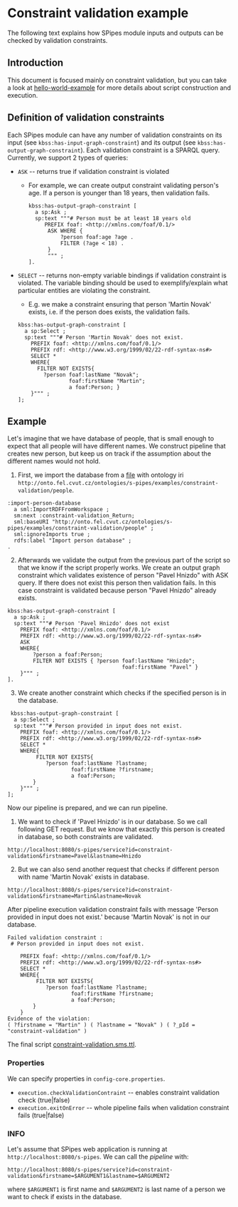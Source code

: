 # Constraint validation example

The following text explains how SPipes module inputs and outputs can be checked by validation constraints.

## Introduction
This document is focused mainly on constraint validation, but you can take a look at [hello-world-example](https://github.com/kbss-cvut/s-pipes/blob/main/doc/examples/hello-world/hello-world.md) for more details about script construction and execution.

## Definition of validation constraints
Each SPipes module can have any number of validation constraints on its input (see `kbss:has-input-graph-constraint`) and its output (see `kbss:has-output-graph-constraint`). Each validation constraint is a SPARQL query. Currently, we support 2 types of queries:
* `ASK` -- returns true if validation constraint is violated

  - For example, we can create output constraint validating person's age. If a person is younger than 18 years, then validation fails.
    ```
    kbss:has-output-graph-constraint [
      a sp:Ask ;
      sp:text """# Person must be at least 18 years old
         PREFIX foaf: <http://xmlns.com/foaf/0.1/>
          ASK WHERE {
              ?person foaf:age ?age .
              FILTER (?age < 18) .
          }
          """ ;
    ].
    ```
    
* `SELECT` -- returns non-empty variable bindings if validation constraint is violated. The variable binding should be used to exemplify/explain what particular entities are violating the constraint.

  - E.g. we make a constraint ensuring that person 'Martin Novak' exists, i.e. if the person does exists, the validation fails.
  ```
  kbss:has-output-graph-constraint [
    a sp:Select ;
    sp:text """# Person 'Martin Novak' does not exist.
      PREFIX foaf: <http://xmlns.com/foaf/0.1/>
      PREFIX rdf: <http://www.w3.org/1999/02/22-rdf-syntax-ns#>
      SELECT *
      WHERE{
        FILTER NOT EXISTS{
          ?person foaf:lastName "Novak";
                  foaf:firstName "Martin";
                  a foaf:Person; }
      }""" ;
  ];
  ```
## Example

Let's imagine that we have database of people, that is small enough to expect that all people will have different names. We construct pipeline that creates new person, but keep us on track if the assumption about the different names would not hold.

1) First, we import the database from a [file](./people.ttl) with ontology iri `http://onto.fel.cvut.cz/ontologies/s-pipes/examples/constraint-validation/people`.
```
:import-person-database
  a sml:ImportRDFFromWorkspace ;
  sm:next :constraint-validation_Return;
  sml:baseURI "http://onto.fel.cvut.cz/ontologies/s-pipes/examples/constraint-validation/people" ;
  sml:ignoreImports true ;
  rdfs:label "Import person database" ;
.
```

2) Afterwards we validate the output from the previous part of the script so that we know if the script properly works. We create an output graph constraint which validates
   existence of person "Pavel Hnizdo" with ASK query. If there does not exist this person then validation fails.
   In this case constraint is validated because person "Pavel Hnizdo" already exists.

```
kbss:has-output-graph-constraint [
  a sp:Ask ;
  sp:text """# Person 'Pavel Hnizdo' does not exist
    PREFIX foaf: <http://xmlns.com/foaf/0.1/>
    PREFIX rdf: <http://www.w3.org/1999/02/22-rdf-syntax-ns#>
    ASK
    WHERE{
        ?person a foaf:Person;
        FILTER NOT EXISTS { ?person foaf:lastName "Hnizdo";
                                    foaf:firstName "Pavel" }
    }""" ;
].
```

3) We create another constraint which checks if the specified person is in the database.

```
 kbss:has-output-graph-constraint [
  a sp:Select ;
  sp:text """# Person provided in input does not exist.
    PREFIX foaf: <http://xmlns.com/foaf/0.1/>
    PREFIX rdf: <http://www.w3.org/1999/02/22-rdf-syntax-ns#>
    SELECT *
    WHERE{
         FILTER NOT EXISTS{
            ?person foaf:lastName ?lastname;
                 	foaf:firstName ?firstname;
                 	a foaf:Person;
    	}
    }""" ;
];
 ```
Now our pipeline is prepared, and we can run pipeline.
1) We want to check if 'Pavel Hnizdo' is in our database. So we call following GET request. But we know that exactly this person is created in database, so both constraints are validated.
```
http://localhost:8080/s-pipes/service?id=constraint-validation&firstname=Pavel&lastname=Hnizdo
```

2) But we can also send another request that checks if different person with name 'Martin Novak' exists in database.

```
http://localhost:8080/s-pipes/service?id=constraint-validation&firstname=Martin&lastname=Novak
```
After pipeline execution validation constraint fails with message 'Person provided in input does not exist.' because 'Martin Novak' is not in our database.
```
Failed validation constraint : 
 # Person provided in input does not exist.

    PREFIX foaf: <http://xmlns.com/foaf/0.1/>
    PREFIX rdf: <http://www.w3.org/1999/02/22-rdf-syntax-ns#>
    SELECT *
    WHERE{
         FILTER NOT EXISTS{
            ?person foaf:lastName ?lastname;
                 	foaf:firstName ?firstname;
                 	a foaf:Person;
    	}
    }
Evidence of the violation: 
( ?firstname = "Martin" ) ( ?lastname = "Novak" ) ( ?_pId = "constraint-validation" )
```

The final script [constraint-validation.sms.ttl](constraint-validation.sms.ttl).

### Properties
We can specify properties in `config-core.properties`.
* `execution.checkValidationContraint` -- enables constraint validation check (true|false)
* `execution.exitOnError` -- whole pipeline fails when validation constraint fails  (true|false)



### INFO
Let's assume that SPipes web application is running at `http://localhost:8080/s-pipes`. We can call the *pipeline* with:
```
http://localhost:8080/s-pipes/service?id=constraint-validation&firstname=$ARGUMENT1&lastname=$ARGUMENT2
```
where `$ARGUMENT1` is first name and `$ARGUMENT2` is last name of a person we want to check if exists in the database.

